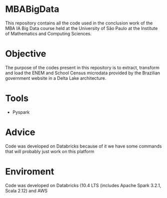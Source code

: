 # MBABigData

This repository contains all the code used in the conclusion work of the MBA IA Big Data course held at the University of São Paulo at the Institute of Mathematics and Computing Sciences.

# Objective

The purpose of the codes present in this repository is to extract, transform and load the ENEM and School Census microdata provided by the Brazilian government website in a Delta Lake architecture.

# Tools

- Pyspark

# Advice

Code was developed on Databricks because of it we have some commands that will probably just work on this platform

# Enviroment

Code was developed on Databricks (10.4 LTS (includes Apache Spark 3.2.1, Scala 2.12) and AWS
